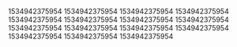 1534942375954
1534942375954
1534942375954
1534942375954
1534942375954
1534942375954
1534942375954
1534942375954
1534942375954
1534942375954
1534942375954
1534942375954
1534942375954
1534942375954
1534942375954